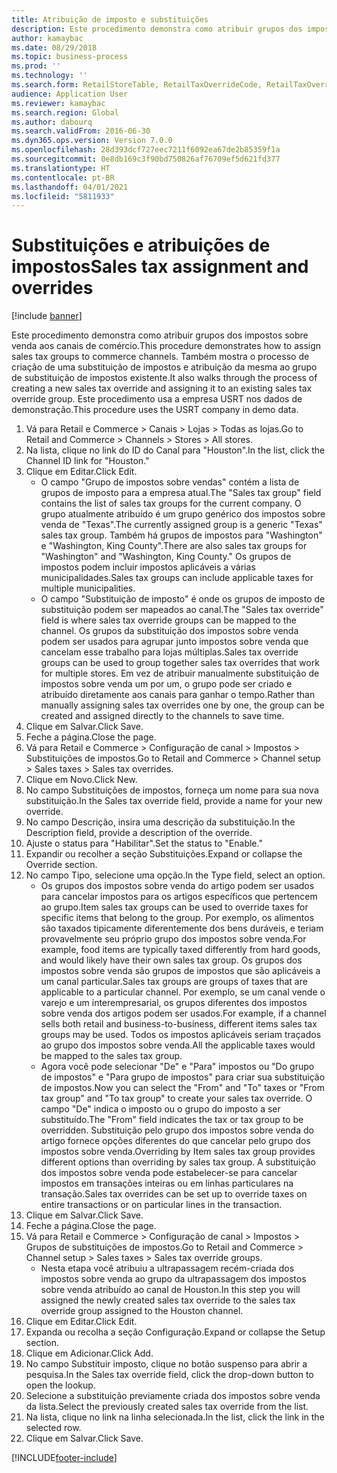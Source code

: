 ```yaml
---
title: Atribuição de imposto e substituições
description: Este procedimento demonstra como atribuir grupos dos impostos sobre venda aos canais de comércio.
author: kamaybac
ms.date: 08/29/2018
ms.topic: business-process
ms.prod: ''
ms.technology: ''
ms.search.form: RetailStoreTable, RetailTaxOverrideCode, RetailTaxOverrideGroup
audience: Application User
ms.reviewer: kamaybac
ms.search.region: Global
ms.author: dabourq
ms.search.validFrom: 2016-06-30
ms.dyn365.ops.version: Version 7.0.0
ms.openlocfilehash: 28d393dcf727eec7211f6092ea67de2b85359f1a
ms.sourcegitcommit: 0e8db169c3f90bd750826af76709ef5d621fd377
ms.translationtype: HT
ms.contentlocale: pt-BR
ms.lasthandoff: 04/01/2021
ms.locfileid: "5811933"
---
```

# <a name="sales-tax-assignment-and-overrides"></a><span data-ttu-id="1a9f6-103"> Substituições e atribuições de impostos</span><span class="sxs-lookup"><span data-stu-id="1a9f6-103">Sales tax assignment and overrides</span></span>

[!include [banner](../../includes/banner.md)]

<span data-ttu-id="1a9f6-104">Este procedimento demonstra como atribuir grupos dos impostos sobre venda aos canais de comércio.</span><span class="sxs-lookup"><span data-stu-id="1a9f6-104">This procedure demonstrates how to assign sales tax groups to commerce channels.</span></span> <span data-ttu-id="1a9f6-105">Também mostra o processo de criação de uma substituição de impostos e atribuição da mesma ao grupo de substituição de impostos existente.</span><span class="sxs-lookup"><span data-stu-id="1a9f6-105">It also walks through the process of creating a new sales tax override and assigning it to an existing sales tax override group.</span></span> <span data-ttu-id="1a9f6-106">Este procedimento usa a empresa USRT nos dados de demonstração.</span><span class="sxs-lookup"><span data-stu-id="1a9f6-106">This procedure uses the USRT company in demo data.</span></span>

1. <span data-ttu-id="1a9f6-107">Vá para Retail e Commerce > Canais > Lojas > Todas as lojas.</span><span class="sxs-lookup"><span data-stu-id="1a9f6-107">Go to Retail and Commerce > Channels > Stores > All stores.</span></span>
2. <span data-ttu-id="1a9f6-108">Na lista, clique no link do ID do Canal para "Houston".</span><span class="sxs-lookup"><span data-stu-id="1a9f6-108">In the list, click the Channel ID link for "Houston."</span></span>
3. <span data-ttu-id="1a9f6-109">Clique em Editar.</span><span class="sxs-lookup"><span data-stu-id="1a9f6-109">Click Edit.</span></span>
    * <span data-ttu-id="1a9f6-110">O campo "Grupo de impostos sobre vendas" contém a lista de grupos de imposto para a empresa atual.</span><span class="sxs-lookup"><span data-stu-id="1a9f6-110">The "Sales tax group" field contains the list of sales tax groups for the current company.</span></span> <span data-ttu-id="1a9f6-111">O grupo atualmente atribuído é um grupo genérico dos impostos sobre venda de "Texas".</span><span class="sxs-lookup"><span data-stu-id="1a9f6-111">The currently assigned group is a generic "Texas" sales tax group.</span></span> <span data-ttu-id="1a9f6-112">Também há grupos de impostos para "Washington" e "Washington, King County".</span><span class="sxs-lookup"><span data-stu-id="1a9f6-112">There are also sales tax groups for "Washington" and "Washington, King County."</span></span> <span data-ttu-id="1a9f6-113">Os grupos de impostos podem incluir impostos aplicáveis a várias municipalidades.</span><span class="sxs-lookup"><span data-stu-id="1a9f6-113">Sales tax groups can include applicable taxes for multiple municipalities.</span></span>  
    * <span data-ttu-id="1a9f6-114">O campo "Substituição de imposto" é onde os grupos de imposto de substituição podem ser mapeados ao canal.</span><span class="sxs-lookup"><span data-stu-id="1a9f6-114">The "Sales tax override" field is where sales tax override groups can be mapped to the channel.</span></span> <span data-ttu-id="1a9f6-115">Os grupos da substituição dos impostos sobre venda podem ser usados para agrupar junto impostos sobre venda que cancelam esse trabalho para lojas múltiplas.</span><span class="sxs-lookup"><span data-stu-id="1a9f6-115">Sales tax override groups can be used to group together sales tax overrides that work for multiple stores.</span></span> <span data-ttu-id="1a9f6-116">Em vez de atribuir manualmente substituição de impostos sobre venda um por um, o grupo pode ser criado e atribuído diretamente aos canais para ganhar o tempo.</span><span class="sxs-lookup"><span data-stu-id="1a9f6-116">Rather than manually assigning sales tax overrides one by one, the group can be created and assigned directly to the channels to save time.</span></span>  
4. <span data-ttu-id="1a9f6-117">Clique em Salvar.</span><span class="sxs-lookup"><span data-stu-id="1a9f6-117">Click Save.</span></span>
5. <span data-ttu-id="1a9f6-118">Feche a página.</span><span class="sxs-lookup"><span data-stu-id="1a9f6-118">Close the page.</span></span>
6. <span data-ttu-id="1a9f6-119">Vá para Retail e Commerce > Configuração de canal > Impostos > Substituições de impostos.</span><span class="sxs-lookup"><span data-stu-id="1a9f6-119">Go to Retail and Commerce > Channel setup > Sales taxes > Sales tax overrides.</span></span>
7. <span data-ttu-id="1a9f6-120">Clique em Novo.</span><span class="sxs-lookup"><span data-stu-id="1a9f6-120">Click New.</span></span>
8. <span data-ttu-id="1a9f6-121">No campo Substituições de impostos, forneça um nome para sua nova substituição.</span><span class="sxs-lookup"><span data-stu-id="1a9f6-121">In the Sales tax override field, provide a name for your new override.</span></span>
9. <span data-ttu-id="1a9f6-122">No campo Descrição, insira uma descrição da substituição.</span><span class="sxs-lookup"><span data-stu-id="1a9f6-122">In the Description field, provide a description of the override.</span></span>
10. <span data-ttu-id="1a9f6-123">Ajuste o status para "Habilitar".</span><span class="sxs-lookup"><span data-stu-id="1a9f6-123">Set the status to "Enable."</span></span>
11. <span data-ttu-id="1a9f6-124">Expandir ou recolher a seção Substituições.</span><span class="sxs-lookup"><span data-stu-id="1a9f6-124">Expand or collapse the Override section.</span></span>
12. <span data-ttu-id="1a9f6-125">No campo Tipo, selecione uma opção.</span><span class="sxs-lookup"><span data-stu-id="1a9f6-125">In the Type field, select an option.</span></span>
    * <span data-ttu-id="1a9f6-126">Os grupos dos impostos sobre venda do artigo podem ser usados para cancelar impostos para os artigos específicos que pertencem ao grupo.</span><span class="sxs-lookup"><span data-stu-id="1a9f6-126">Item sales tax groups can be used to override taxes for specific items that belong to the group.</span></span> <span data-ttu-id="1a9f6-127">Por exemplo, os alimentos são taxados tipicamente diferentemente dos bens duráveis, e teriam provavelmente seu próprio grupo dos impostos sobre venda.</span><span class="sxs-lookup"><span data-stu-id="1a9f6-127">For example, food items are typically taxed differently from hard goods, and would likely have their own sales tax group.</span></span> <span data-ttu-id="1a9f6-128">Os grupos dos impostos sobre venda são grupos de impostos que são aplicáveis a um canal particular.</span><span class="sxs-lookup"><span data-stu-id="1a9f6-128">Sales tax groups are groups of taxes that are applicable to a particular channel.</span></span> <span data-ttu-id="1a9f6-129">Por exemplo, se um canal vende o varejo e um interempresarial, os grupos diferentes dos impostos sobre venda dos artigos podem ser usados.</span><span class="sxs-lookup"><span data-stu-id="1a9f6-129">For example, if a channel sells both retail and business-to-business, different items sales tax groups may be used.</span></span> <span data-ttu-id="1a9f6-130">Todos os impostos aplicáveis seriam traçados ao grupo dos impostos sobre venda.</span><span class="sxs-lookup"><span data-stu-id="1a9f6-130">All the applicable taxes would be mapped to the sales tax group.</span></span>  
    * <span data-ttu-id="1a9f6-131">Agora você pode selecionar "De" e "Para" impostos ou "Do grupo de impostos" e "Para grupo de impostos" para criar sua substituição de impostos.</span><span class="sxs-lookup"><span data-stu-id="1a9f6-131">Now you can select the "From" and "To" taxes or "From tax group" and "To tax group" to create your sales tax override.</span></span> <span data-ttu-id="1a9f6-132">O campo "De" indica o imposto ou o grupo do imposto a ser substituído.</span><span class="sxs-lookup"><span data-stu-id="1a9f6-132">The "From" field indicates the tax or tax group to be overridden.</span></span> <span data-ttu-id="1a9f6-133">Substituição pelo grupo dos impostos sobre venda do artigo fornece opções diferentes do que cancelar pelo grupo dos impostos sobre venda.</span><span class="sxs-lookup"><span data-stu-id="1a9f6-133">Overriding by Item sales tax group provides different options than overriding by sales tax group.</span></span> <span data-ttu-id="1a9f6-134">A substituição dos impostos sobre venda pode estabelecer-se para cancelar impostos em transações inteiras ou em linhas particulares na transação.</span><span class="sxs-lookup"><span data-stu-id="1a9f6-134">Sales tax overrides can be set up to override taxes on entire transactions or on particular lines in the transaction.</span></span>  
13. <span data-ttu-id="1a9f6-135">Clique em Salvar.</span><span class="sxs-lookup"><span data-stu-id="1a9f6-135">Click Save.</span></span>
14. <span data-ttu-id="1a9f6-136">Feche a página.</span><span class="sxs-lookup"><span data-stu-id="1a9f6-136">Close the page.</span></span>
15. <span data-ttu-id="1a9f6-137">Vá para Retail e Commerce > Configuração de canal > Impostos > Grupos de substituições de impostos.</span><span class="sxs-lookup"><span data-stu-id="1a9f6-137">Go to Retail and Commerce > Channel setup > Sales taxes > Sales tax override groups.</span></span>
    * <span data-ttu-id="1a9f6-138">Nesta etapa você atribuiu a ultrapassagem recém-criada dos impostos sobre venda ao grupo da ultrapassagem dos impostos sobre venda atribuído ao canal de Houston.</span><span class="sxs-lookup"><span data-stu-id="1a9f6-138">In this step you will assigned the newly created sales tax override to the sales tax override group assigned to the Houston channel.</span></span>  
16. <span data-ttu-id="1a9f6-139">Clique em Editar.</span><span class="sxs-lookup"><span data-stu-id="1a9f6-139">Click Edit.</span></span>
17. <span data-ttu-id="1a9f6-140">Expanda ou recolha a seção Configuração.</span><span class="sxs-lookup"><span data-stu-id="1a9f6-140">Expand or collapse the Setup section.</span></span>
18. <span data-ttu-id="1a9f6-141">Clique em Adicionar.</span><span class="sxs-lookup"><span data-stu-id="1a9f6-141">Click Add.</span></span>
19. <span data-ttu-id="1a9f6-142">No campo Substituir imposto, clique no botão suspenso para abrir a pesquisa.</span><span class="sxs-lookup"><span data-stu-id="1a9f6-142">In the Sales tax override field, click the drop-down button to open the lookup.</span></span>
20. <span data-ttu-id="1a9f6-143">Selecione a substituição previamente criada dos impostos sobre venda da lista.</span><span class="sxs-lookup"><span data-stu-id="1a9f6-143">Select the previously created sales tax override from the list.</span></span>
21. <span data-ttu-id="1a9f6-144">Na lista, clique no link na linha selecionada.</span><span class="sxs-lookup"><span data-stu-id="1a9f6-144">In the list, click the link in the selected row.</span></span>
22. <span data-ttu-id="1a9f6-145">Clique em Salvar.</span><span class="sxs-lookup"><span data-stu-id="1a9f6-145">Click Save.</span></span>



[!INCLUDE[footer-include](../../../includes/footer-banner.md)]